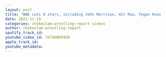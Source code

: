 ```yaml
---
layout: post
title: "WWE cuts 8 stars, including John Morrison, Hit Row, Tegan Knox. Is WWE about to get purchased?"
date: 2021-11-19
categories: chokeslam-wrestling-report videos
author: chokeslam-wrestling-report
spotify_track_id: 
youtube_video_id: lK7GKBOP4S0
apple_track_id: 
youtube_metadata: 
---
```

